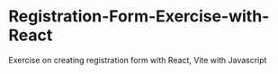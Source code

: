 # Registration-Form-Exercise-with-React
Exercise on creating registration form with React, Vite with Javascript
